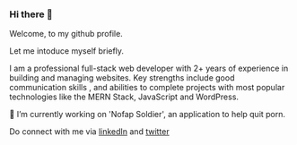 ### Hi there 👋

Welcome,  to my github profile.

Let me intoduce myself briefly.

I am a professional full-stack web developer with 2+ years of experience in building and managing
websites. Key strengths include good communication skills , and abilities to complete projects with
most popular technologies like the MERN Stack, JavaScript and WordPress.


🔭 I’m currently working on 'Nofap Soldier', an application to help quit porn.

Do connect with me via [linkedIn](https://www.linkedin.com/in/samuel-blebo-1a9a2316a/) and [twitter](https://twitter.com/samuel_blebo) 


<!--
**SamuelBlebo/Samuelblebo** is a ✨ _special_ ✨ repository because its `README.md` (this file) appears on your GitHub profile.

Here are some ideas to get you started:

- 🔭 I’m currently working on ...
- 🌱 I’m currently learning ...
- 👯 I’m looking to collaborate on ...
- 🤔 I’m looking for help with ...
- 💬 Ask me about ...
- 📫 How to reach me: ...
- 😄 Pronouns: ...
- ⚡ Fun fact: ...
-->
